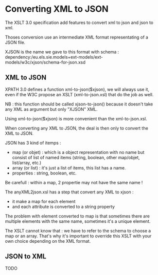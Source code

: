 # Converting XML to JSON

The XSLT 3.0 specification add features to convert xml to json and json to xml.

Thoses conversion use an intermediate XML format representating of a JSON file.

XJSON is the name we gave to this format with schema : dependency:/eu.els.sie.models+ext-models/ext-models/w3c/xjson/schema-for-json.xsd


## XML to JSON

XPATH 3.0 defines a function xml-to-json($xjson), we will always use it, even if the W3C propose an XSLT (xml-to-json.xsl) that do the job as well.

NB : this function should be called xjson-to-json() because it doesn't take any XML as argument but only "XJSON" XML.

Using  xml-to-json($xjson) is more convenient than the xml-to-json.xsl.

When converting any XML to JSON, the deal is then only to convert the XML to JSON.

JSON has 3 kind of itemps : 

* map (or objet) : which is a object representation with no name but consist of list of named items (string, boolean, other map/objet, list/array, etc.)
* array (or list) : it's just a list of items, this list has a name.
* properties : string, boolean, etc.

Be carefull : within a map, 2 propertie may not have the same name !

The anyXML2json.xsl has a step that convert any XML to xjson : 

* it make a map for each element 
* and each attribute is converted to a string property

The problem with element converted to map is that sometimes there are multiple elements with the same name, sometimes it's a unique element.

The XSLT cannot know that : we have to refer to the schema to choose a map or an array.
That's why it's important to override this XSLT with your own choice depending on the XML format.

## JSON to XML

TODO
